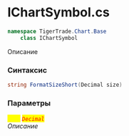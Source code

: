 
# IChartSymbol.cs
```csharp
namespace TigerTrade.Chart.Base  
    class IChartSymbol
```

Описание

### Синтаксис
```csharp
string FormatSizeShort(Decimal size)
```

### Параметры  
<mark style="color:yellow;">`size`</mark> <mark style="color:red;">*`Decimal`*</mark>  
 *Описание*  
  

                    
                    